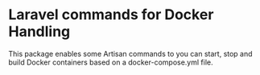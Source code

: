 # Laravel commands for Docker Handling

This package enables some Artisan commands to you can start, stop and build Docker containers
based on a docker-compose.yml file.